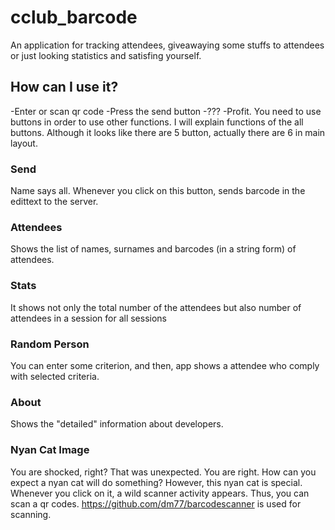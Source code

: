 # cclub_barcode
An application for tracking attendees, giveawaying some stuffs to attendees or just looking statistics and satisfing yourself.

## How can I use it?
-Enter or scan qr code
-Press the send button
-???
-Profit.
You need to use buttons in order to use other functions. I will explain functions of the all buttons. Although it looks like there are 5 button, actually there are 6 in main layout.

### Send
Name says all. Whenever you click on this button, sends barcode in the edittext to the server.

### Attendees
Shows the list of names, surnames and barcodes (in a string form) of attendees. 

### Stats
It shows not only the total number of the attendees but also number of attendees in a session for all sessions

### Random Person
You can enter some criterion, and then, app shows a attendee who comply with selected criteria.

### About
Shows the "detailed" information about developers. 

### Nyan Cat Image
You are shocked, right? That was unexpected. You are right. How can you expect a nyan cat will do something? However, this nyan cat is special. Whenever you click on it, a wild scanner activity appears. Thus, you can scan a qr codes. https://github.com/dm77/barcodescanner is used for scanning.
